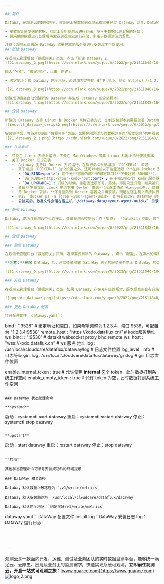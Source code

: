 ```yaml
---

## 简介

DataWay 是观测云的数据网关，采集器上报数据到观测云都需要经过 DataWay 网关，DataWay 网关主要作用有两个：

- 接收采集器发送的数据，然后上报到观测云进行存储，多用于数据代理上报的场景； 
- 将采集的数据进行处理后再发送到观测云进行存储，多用于数据清洗的场景。 

注意：观测云部署版 DataWay 需要在本地服务器进行安装后才可以使用。
## 新建 DataWay

在观测云管理后台「数据网关」页面，点击「新建 DataWay 」。
![21.dataway_2.png](https://cdn.nlark.com/yuque/0/2022/png/21511848/1648557469781-bba93560-f5c0-42b8-b375-77b2f5a364ae.png#clientId=u393899ca-ea0d-4&crop=0&crop=0&crop=1&crop=1&from=drop&id=u6fcb2003&name=21.dataway_2.png&originHeight=447&originWidth=1200&originalType=binary&ratio=1&rotation=0&showTitle=false&size=52748&status=done&style=stroke&taskId=u713542dd-6efe-4f34-9ea0-0b787a9bc2e&title=)

输入“名称”、“绑定地址”，点击「创建」。

- 绑定地址：即 DataWay 网关地址，必须填写完整的 HTTP 地址，例如 http(s)://1.2.3.4:9528，包含协议、主机地址和端口， 主机地址一般可使用部署 DataWay 机器的 IP 地址，也可以指定为一个域名，域名需做好解析。**注意：需确保采集器能够访问该地址，否则数据将采集将不成功）**

![21.dataway_3.png](https://cdn.nlark.com/yuque/0/2022/png/21511848/1648557539870-ef692fa7-0e63-4102-9240-b6e018ba2a78.png#clientId=u393899ca-ea0d-4&crop=0&crop=0&crop=1&crop=1&from=drop&id=ucde4e7bf&name=21.dataway_3.png&originHeight=352&originWidth=790&originalType=binary&ratio=1&rotation=0&showTitle=false&size=47400&status=done&style=stroke&taskId=ufe696ad6-0de9-49f1-8218-10bd87b4708&title=)

创建成功后会自动创建新的 DataWay 并生成 DataWay 的安装脚本。
![21.dataway_4.png](https://cdn.nlark.com/yuque/0/2022/png/21511848/1648561218067-c55b56e5-bd33-4bba-b1c8-16178d7e116f.png#clientId=u5379aa86-19b8-4&crop=0&crop=0&crop=1&crop=1&from=drop&id=ub3a0ff97&name=21.dataway_4.png&originHeight=559&originWidth=788&originalType=binary&ratio=1&rotation=0&showTitle=false&size=69076&status=done&style=stroke&taskId=u5e7587b9-d13f-48d0-b60b-566e816c43c&title=)

## 安装 DataWay

新建的 DataWay 支持 Linux 和 Docker 两种安装方式，复制安装脚本到需要部署 DataWay 的服务器中执行。安装成功会提示如下图所示信息。此时 DataWay 默认会自动运行。
![install_dataway_script2.png](https://cdn.nlark.com/yuque/0/2022/png/21511848/1648557941045-53e70f12-7081-48cb-87bc-d5e6a3b4195b.png#clientId=u393899ca-ea0d-4&crop=0&crop=0&crop=1&crop=1&from=drop&id=u3abb57b2&name=install_dataway_script2.png&originHeight=689&originWidth=2078&originalType=binary&ratio=1&rotation=0&showTitle=false&size=156888&status=done&style=stroke&taskId=u65a92e4a-7db1-4b85-b823-e341452fba1&title=)

安装完毕后，等待片刻刷新“数据网关”页面，如果在刚刚添加的数据网关的“版本信息”列中看到了版本号，即表示这个 DataWay 已成功与观测云中心连接，前台用户可以通过它来接入数据了。
![21.dataway_2.1.png](https://cdn.nlark.com/yuque/0/2022/png/21511848/1648558605350-2a8c89d2-f408-48b3-86ed-b08669b5f284.png#clientId=u393899ca-ea0d-4&crop=0&crop=0&crop=1&crop=1&from=drop&id=u15eb097d&name=21.dataway_2.1.png&originHeight=447&originWidth=1200&originalType=binary&ratio=1&rotation=0&showTitle=false&size=52840&status=done&style=stroke&taskId=u2709ffa4-a273-4812-847f-2f5f5b35db1&title=)

### 注意事项

-  只能在 Linux 系统上运行，不要在 Mac/Windows 等非 Linux 机器上执行安装脚本 
-  关于 Docker 形式安装 
   -  DataWay 支持以 Docker 方式运行，在执行命令头部增加 `DOCKER=1` 即可 
   -  除了增加 `DOCKER=1` 这个设置之外，还可以增加以下这些选项（**在非 Docker 安装中，也能指定**) 
      - `DW_BIND=<port>`: 这个是**容器内部**的绑定端口(**不要超过 50000**)，会占用宿主机的 `10000 + <port>` 端口。如果不指定，该端口默认为 `9528`，即使用宿主机上的 `19528` 端口。故务必确保宿主机上该端口可用。如果不是以 Docker 方式运行，则该处指定的端口即**宿主机将占用的端口**。
      - `DW_KODO=<http://your-kodo-host:port>`: 用于指定特定的 kodo 服务器地址
      - `DW_UPGRADE=1`: 升级的时候，指定该选项即可。另外，即使只是升级，如果被升级的 DataWay 是运行在 Docker 中的，也需要指定 `DOCKER=1` 这个选项
   -  建议**不要在非 Linux 环境下用 Docker 安装**(虽然主流的 Windows/Mac 都已经支持 Docker) 
   -  用 Docker 安装，**不是登陆到 Docker 容器之后再安装，而是在宿主机上直接执行安装指令** 
   -  执行 `docker ps -a |grep <your-agent-uuid>` 即可看到运行 DataWay 的容器情况(**需要 root 权限**) 
   -  安装完后，数据文件会落在宿主机 `/dataway-data/<your-agent-uuid>/` 目录下，包括程序、配置文件、数据文件以及日志等。如果要更新配置文件以及 license 文件，请再宿主机的该目录下更新即可，更新完后，记得重启容器: `docker restart <dataway-container-id>` 

## 使用 DataWay 

DataWay 成功与观测云中心连接后，登录观测云控制台，在「集成」-「DataKit」页面，即可查看所有的 DataWay 地址，选择需要的 DataWay 网关地址，获取 DataKit 安装指令在服务器上执行，即可开始采集数据。

![21.dataway_6.png](https://cdn.nlark.com/yuque/0/2022/png/21511848/1648558830990-b46893d6-db8b-4a89-98c6-cb2dd5f8d138.png#clientId=u393899ca-ea0d-4&crop=0&crop=0&crop=1&crop=1&from=drop&id=ue22c406e&name=21.dataway_6.png&originHeight=429&originWidth=1017&originalType=binary&ratio=1&rotation=0&showTitle=false&size=79564&status=done&style=stroke&taskId=ufa6df5ca-3dd0-4278-a456-f8684468cbe&title=)

## 管理 DataWay

### 删除 DataWay

在观测云管理后台「数据网关」页面，选择需要删除的 DataWay ，点击「配置」，在弹出的编辑 DataWay 对话框，点击左下角「删除」按钮即可。

**注意：**删除 DataWay 后，还需登录部署 DataWay 网关的服务器中停止 DataWay 的运行，然后删除安装目录才可彻底删除 DataWay。

![21.dataway_5.png](https://cdn.nlark.com/yuque/0/2022/png/21511848/1648561181189-6384b39a-dd22-497f-8fad-2066853212d8.png#clientId=u5379aa86-19b8-4&crop=0&crop=0&crop=1&crop=1&from=drop&id=ue16c7cff&name=21.dataway_5.png&originHeight=651&originWidth=788&originalType=binary&ratio=1&rotation=0&showTitle=false&size=79980&status=done&style=stroke&taskId=u77879beb-6a1e-4677-8b01-ef3c651a314&title=)

### 升级 DataWay

在观测云管理后台「数据网关」页面，如果 DataWay 存在可升级的版本，版本信息处会有升级提示。选择需要升级的 DataWay，点击「配置」，，在弹出的编辑 DataWay 对话框，打开 DataWay 弹框，点击「获取升级脚本」，复制升级脚本到部署 DataWay 的主机上执行即可。

![upgrade_dataway.png](https://cdn.nlark.com/yuque/0/2022/png/21511848/1648560760553-86eded83-3f3a-4348-a616-16b1faaf520d.png#clientId=u6ddfd182-32aa-4&crop=0&crop=0&crop=1&crop=1&from=drop&id=u1a61fa12&name=upgrade_dataway.png&originHeight=445&originWidth=650&originalType=binary&ratio=1&rotation=0&showTitle=false&size=50820&status=done&style=stroke&taskId=u77aec0b8-3c2e-4972-a209-2bcd3469e10&title=)

### 更改 DataWay 配置

打开配置文件 `dataway.yaml`：

```
bind             : ":9528"                                       # 绑定地址和端口，如果希望调整为 1.2.3.4，端口 9538，可配置为 "1.2.3.4:9538"
remote_host      : "https://kodo.dataflux.cn/"                   # kodo服务地址
ws_bind:         : ":9530"                                       # datakit websocket proxy bind 
remote_ws_host   : "wss://kodo.dataflux.cn"                      # ws 服务 地址
log       : /usr/local/cloudcare/dataflux/dataway/log            # 日志文件位置
log_level : info                                                 # 日志等级
gin_log   : /usr/local/cloudcare/dataflux/dataway/gin.log        # gin 日志文件位置

enable_internal_token : true                                     # 允许使用 __internal__ 这个 token，此时数据打到系统工作空间
enable_empty_token    : true                                     # 允许 token 为空，此时数据打到系统工作空间
```

### DataWay 状态管理命令

**systemd**

```
启动：systemctl start dataway
重启：systemctl restart dataway
停止：systemctl stop dataway
```

**upstart**

```
启动：start dataway
重启：restart dataway
停止：stop dataway
```

**其他**

其他状态管理命令可参考安装成功后的终端提示

### DataWay 相关路径

DataWay 默认数据上报路径为 `/v1/write/metrics`

DataWay 默认安装路径为 `/usr/local/cloudcare/dataflux/dataway`

DataWay 默认网关地址：`绑定地址/v1/write/metrics`

```
dataway.yaml： DataWay 配置文件
install.log：DataWay 安装日志
log：DataWay 运行日志
```




---
```


观测云是一款面向开发、运维、测试及业务团队的实时数据监测平台，能够统一满足云、云原生、应用及业务上的监测需求，快速实现系统可观测。**立即前往观测云，开启一站式可观测之旅：**[www.guance.com](https://www.guance.com)
![logo_2.png](https://cdn.nlark.com/yuque/0/2022/png/21511848/1642761909015-750c7ecd-81ba-4abf-b446-7b8e97abe76e.png#clientId=ucc58c24e-d7a9-4&crop=0&crop=0&crop=1&crop=1&from=drop&id=u1f1c3a96&margin=%5Bobject%20Object%5D&name=logo_2.png&originHeight=169&originWidth=746&originalType=binary&ratio=1&rotation=0&showTitle=false&size=139415&status=done&style=none&taskId=u420e6521-1eac-4f17-897f-53a63d36ff8&title=)
